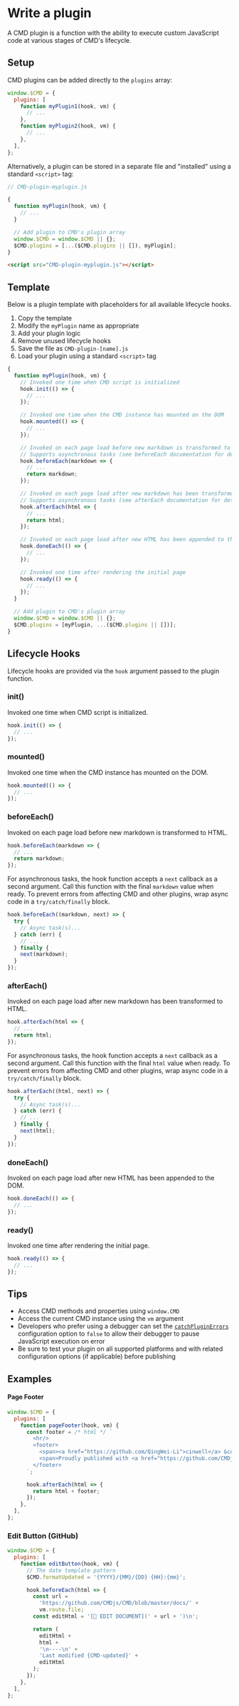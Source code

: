 # Write a plugin

A CMD plugin is a function with the ability to execute custom JavaScript code at various stages of CMD's lifecycle.

## Setup

CMD plugins can be added directly to the `plugins` array:

```js
window.$CMD = {
  plugins: [
    function myPlugin1(hook, vm) {
      // ...
    },
    function myPlugin2(hook, vm) {
      // ...
    },
  ],
};
```

Alternatively, a plugin can be stored in a separate file and "installed" using a standard `<script>` tag:

```js
// CMD-plugin-myplugin.js

{
  function myPlugin(hook, vm) {
    // ...
  }

  // Add plugin to CMD's plugin array
  window.$CMD = window.$CMD || {};
  $CMD.plugins = [...($CMD.plugins || []), myPlugin];
}
```

```html
<script src="CMD-plugin-myplugin.js"></script>
```

## Template

Below is a plugin template with placeholders for all available lifecycle hooks.

1. Copy the template
1. Modify the `myPlugin` name as appropriate
1. Add your plugin logic
1. Remove unused lifecycle hooks
1. Save the file as `CMD-plugin-[name].js`
1. Load your plugin using a standard `<script>` tag

```js
{
  function myPlugin(hook, vm) {
    // Invoked one time when CMD script is initialized
    hook.init(() => {
      // ...
    });

    // Invoked one time when the CMD instance has mounted on the DOM
    hook.mounted(() => {
      // ...
    });

    // Invoked on each page load before new markdown is transformed to HTML.
    // Supports asynchronous tasks (see beforeEach documentation for details).
    hook.beforeEach(markdown => {
      // ...
      return markdown;
    });

    // Invoked on each page load after new markdown has been transformed to HTML.
    // Supports asynchronous tasks (see afterEach documentation for details).
    hook.afterEach(html => {
      // ...
      return html;
    });

    // Invoked on each page load after new HTML has been appended to the DOM
    hook.doneEach(() => {
      // ...
    });

    // Invoked one time after rendering the initial page
    hook.ready(() => {
      // ...
    });
  }

  // Add plugin to CMD's plugin array
  window.$CMD = window.$CMD || {};
  $CMD.plugins = [myPlugin, ...($CMD.plugins || [])];
}
```

## Lifecycle Hooks

Lifecycle hooks are provided via the `hook` argument passed to the plugin function.

### init()

Invoked one time when CMD script is initialized.

```js
hook.init(() => {
  // ...
});
```

### mounted()

Invoked one time when the CMD instance has mounted on the DOM.

```js
hook.mounted(() => {
  // ...
});
```

### beforeEach()

Invoked on each page load before new markdown is transformed to HTML.

```js
hook.beforeEach(markdown => {
  // ...
  return markdown;
});
```

For asynchronous tasks, the hook function accepts a `next` callback as a second argument. Call this function with the final `markdown` value when ready. To prevent errors from affecting CMD and other plugins, wrap async code in a `try/catch/finally` block.

```js
hook.beforeEach((markdown, next) => {
  try {
    // Async task(s)...
  } catch (err) {
    // ...
  } finally {
    next(markdown);
  }
});
```

### afterEach()

Invoked on each page load after new markdown has been transformed to HTML.

```js
hook.afterEach(html => {
  // ...
  return html;
});
```

For asynchronous tasks, the hook function accepts a `next` callback as a second argument. Call this function with the final `html` value when ready. To prevent errors from affecting CMD and other plugins, wrap async code in a `try/catch/finally` block.

```js
hook.afterEach((html, next) => {
  try {
    // Async task(s)...
  } catch (err) {
    // ...
  } finally {
    next(html);
  }
});
```

### doneEach()

Invoked on each page load after new HTML has been appended to the DOM.

```js
hook.doneEach(() => {
  // ...
});
```

### ready()

Invoked one time after rendering the initial page.

```js
hook.ready(() => {
  // ...
});
```

## Tips

- Access CMD methods and properties using `window.CMD`
- Access the current CMD instance using the `vm` argument
- Developers who prefer using a debugger can set the [`catchPluginErrors`](configuration#catchpluginerrors) configuration option to `false` to allow their debugger to pause JavaScript execution on error
- Be sure to test your plugin on all supported platforms and with related configuration options (if applicable) before publishing

## Examples

#### Page Footer

```js
window.$CMD = {
  plugins: [
    function pageFooter(hook, vm) {
      const footer = /* html */ `
        <hr/>
        <footer>
          <span><a href="https://github.com/QingWei-Li">cinwell</a> &copy;2017.</span>
          <span>Proudly published with <a href="https://github.com/CMDjs/CMD" target="_blank">CMD</a>.</span>
        </footer>
      `;

      hook.afterEach(html => {
        return html + footer;
      });
    },
  ],
};
```

### Edit Button (GitHub)

```js
window.$CMD = {
  plugins: [
    function editButton(hook, vm) {
      // The date template pattern
      $CMD.formatUpdated = '{YYYY}/{MM}/{DD} {HH}:{mm}';

      hook.beforeEach(html => {
        const url =
          'https://github.com/CMDjs/CMD/blob/master/docs/' +
          vm.route.file;
        const editHtml = '[📝 EDIT DOCUMENT](' + url + ')\n';

        return (
          editHtml +
          html +
          '\n----\n' +
          'Last modified {CMD-updated}' +
          editHtml
        );
      });
    },
  ],
};
```

